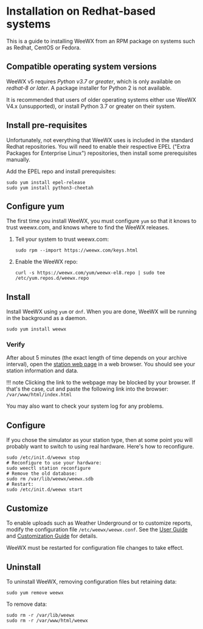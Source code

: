 # Installation on Redhat-based systems 

This is a guide to installing WeeWX from an RPM package on systems such
as Redhat, CentOS or Fedora.

## Compatible operating system versions

WeeWX v5 requires *Python v3.7 or greater*, which is only available on *redhat-8 or later*. A package installer for Python 2 is not available.

It is recommended that users of older operating systems either use WeeWX V4.x (unsupported), or install Python 3.7 or greater on their system.

## Install pre-requisites

Unfortunately, not everything that WeeWX uses is included in the
standard Redhat repositories. You will need to enable
their respective EPEL ("Extra Packages for Enterprise Linux")
repositories, then install some prerequisites manually.

Add the EPEL repo and install prerequisites:

```shell
sudo yum install epel-release
sudo yum install python3-cheetah
```

## Configure yum

The first time you install WeeWX, you must configure `yum` so that it knows to trust weewx.com, and knows where to find the WeeWX releases.

1. Tell your system to trust weewx.com:

    ```shell
    sudo rpm --import https://weewx.com/keys.html
    ```

2. Enable the WeeWX repo:

    ```shell
    curl -s https://weewx.com/yum/weewx-el8.repo | sudo tee /etc/yum.repos.d/weewx.repo
    ```

## Install

Install WeeWX using `yum` or `dnf`. When you are done, WeeWX will be running in the background as a daemon.

```shell
sudo yum install weewx
```


### Verify

After about 5 minutes (the exact length of time depends on your archive interval), open the
[station web page](file:///var/www/html/index.html) in a web browser. You should see
your station information and data.

!!! note 
    Clicking the link to the webpage may be blocked by your browser. If
    that's the case, cut and paste the following link into the browser:
    `/var/www/html/index.html`

You may also want to check your system log for any problems.

## Configure

If you chose the simulator as your station type, then at some point you will
probably want to switch to using real hardware. Here's how to reconfigure.

```shell
sudo /etc/init.d/weewx stop
# Reconfigure to use your hardware:
sudo weectl station reconfigure
# Remove the old database:
sudo rm /var/lib/weewx/weewx.sdb
# Restart:
sudo /etc/init.d/weewx start
```


## Customize

To enable uploads such as Weather Underground or to customize reports,
modify the configuration file `/etc/weewx/weewx.conf`. See the
[User Guide](../usersguide) and [Customization Guide](../custom)
for details.

WeeWX must be restarted for configuration file changes to take effect.

## Uninstall

To uninstall WeeWX, removing configuration files but retaining data:

```
sudo yum remove weewx
```

To remove data:

```
sudo rm -r /var/lib/weewx
sudo rm -r /var/www/html/weewx
```
